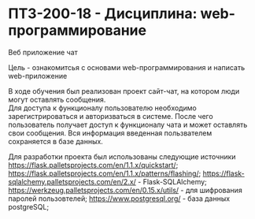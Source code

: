# ПТЗ-200-18 - Дисциплина: web-программирование
Веб приложение чат

Цель - ознакомитсья с основами web-программирования и написать web-приложение

В ходе обучения был реализован проект сайт-чат, на котором люди могут оставлять сообщения.</br>
Для доступа к функционалу пользователю необходимо зарегистрироваться и авторизваться в системе. После чего пользователь получает доступ к функционалу чата и может оставлять свои сообщения. Вся информация введенная пользвателем сохраняется в базе данных.

Для разработки проекта был использованы следующие источники
https://flask.palletsprojects.com/en/1.1.x/quickstart/;
https://flask.palletsprojects.com/en/1.1.x/patterns/flashing/;
https://flask-sqlalchemy.palletsprojects.com/en/2.x/ - Flask-SQLAlchemy;
https://werkzeug.palletsprojects.com/en/0.15.x/utils/ - для шифрования паролей пользовтелей;
https://www.postgresql.org/ - база данных postgreSQL;
